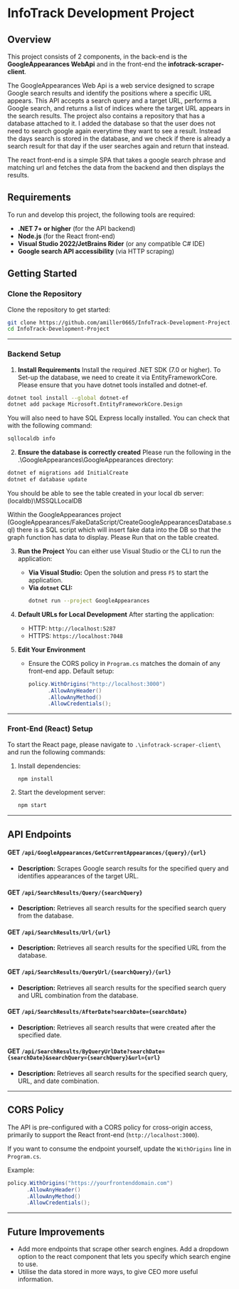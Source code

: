 # **InfoTrack Development Project**

## **Overview**
This project consists of 2 components, in the back-end is the **GoogleAppearances WebApi** and in the front-end the **infotrack-scraper-client**. 

The GoogleAppearances Web Api is a web service designed to scrape Google search results and identify the positions where a specific URL appears. This API accepts a search query and a target URL, performs a Google search, and returns a list of indices where the target URL appears in the search results. The project also contains a repository that has a database attached to it. I added the database so that the user does not need to search google again everytime they want to see a result. Instead the days search is stored in the database, and we check if there is already a search result for that day if the user searches again and return that instead.

The react front-end is a simple SPA that takes a google search phrase and matching url and fetches the data from the backend and then displays the results.

## **Requirements**
To run and develop this project, the following tools are required:
- **.NET 7+ or higher** (for the API backend)
- **Node.js** (for the React front-end)
- **Visual Studio 2022/JetBrains Rider** (or any compatible C# IDE)
- **Google search API accessibility** (via HTTP scraping)

## Getting Started

### **Clone the Repository**
Clone the repository to get started:
```bash
git clone https://github.com/amiller0665/InfoTrack-Development-Project.git
cd InfoTrack-Development-Project
```

---

### **Backend Setup**

1. **Install Requirements**
  Install the required .NET SDK (7.0 or higher). To Set-up the database, we need to create it via EntityFrameworkCore. Please ensure that you have dotnet tools installed and dotnet-ef.

  ```bash
  dotnet tool install --global dotnet-ef
  dotnet add package Microsoft.EntityFrameworkCore.Design
  ```

  You will also need to have SQL Express locally installed. You can check that with the following command:

  ```bash
  sqllocaldb info
  ```

2. **Ensure the database is correctly created**
  Please run the following in the .\GoogleAppearances\GoogleAppearances directory:

  ```bash
  dotnet ef migrations add InitialCreate
  dotnet ef database update
  ```

  You should be able to see the table created in your local db server: (localdb)\MSSQLLocalDB

  Within the GoogleAppearances project (GoogleAppearances/FakeDataScript/CreateGoogleAppearancesDatabase.sql) there is a SQL script which will insert fake data into the DB so that the graph function has data to display. Please Run that on the table created. 

3. **Run the Project**
   You can either use Visual Studio or the CLI to run the application:
   - **Via Visual Studio:**
     Open the solution and press `F5` to start the application.
   - **Via `dotnet` CLI:**
     ```bash
     dotnet run --project GoogleAppearances
     ```

4. **Default URLs for Local Development**
   After starting the application:
   - HTTP: `http://localhost:5287`
   - HTTPS: `https://localhost:7048`

5. **Edit Your Environment**
   - Ensure the CORS policy in `Program.cs` matches the domain of any front-end app.
     Default setup:
     ```csharp
     policy.WithOrigins("http://localhost:3000")
           .AllowAnyHeader()
           .AllowAnyMethod()
           .AllowCredentials();
     ```
---

### **Front-End (React) Setup**
To start the React page, please navigate to `.\infotrack-scraper-client\` and run the following commands:

1. Install dependencies:
    ```bash
    npm install
    ```
2. Start the development server:
    ```bash
    npm start
    ```
---

## **API Endpoints**

#### **GET** `/api/GoogleAppearances/GetCurrentAppearances/{query}/{url}`
- **Description:** Scrapes Google search results for the specified query and identifies appearances of the target URL.

#### **GET** `/api/SearchResults/Query/{searchQuery}`
- **Description:** Retrieves all search results for the specified search query from the database.

#### **GET** `/api/SearchResults/Url/{url}`
- **Description:** Retrieves all search results for the specified URL from the database.

#### **GET** `/api/SearchResults/QueryUrl/{searchQuery}/{url}`
- **Description:** Retrieves all search results for the specified search query and URL combination from the database.

#### **GET** `/api/SearchResults/AfterDate?searchDate={searchDate}`
- **Description:** Retrieves all search results that were created after the specified date.

#### **GET** `/api/SearchResults/ByQueryUrlDate?searchDate={searchDate}&searchQuery={searchQuery}&url={url}`
- **Description:** Retrieves all search results for the specified search query, URL, and date combination.

---

## **CORS Policy**
The API is pre-configured with a CORS policy for cross-origin access, primarily to support the React front-end (`http://localhost:3000`).

If you want to consume the endpoint yourself, update the `WithOrigins` line in `Program.cs`.

Example:
```csharp
policy.WithOrigins("https://yourfrontenddomain.com")
      .AllowAnyHeader()
      .AllowAnyMethod()
      .AllowCredentials();
```

---

## **Future Improvements**
- Add more endpoints that scrape other search engines. Add a dropdown option to the react component that lets you specify which search engine to use.
- Utilise the data stored in more ways, to give CEO more useful information. 